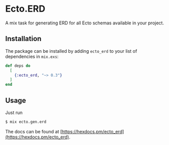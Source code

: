 # Ecto.ERD
A mix task for generating ERD for all Ecto schemas available in your project. 

## Installation

The package can be installed by adding `ecto_erd` to your list of dependencies in `mix.exs`:

```elixir
def deps do
  [
    {:ecto_erd, "~> 0.3"}
  ]
end
```
## Usage

Just run
```sh
$ mix ecto.gen.erd
```

The docs can be found at [https://hexdocs.pm/ecto_erd](https://hexdocs.pm/ecto_erd).
